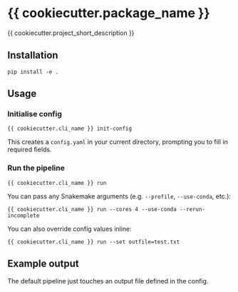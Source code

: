 # {{ cookiecutter.package_name }}

{{ cookiecutter.project_short_description }}

## Installation

    pip install -e .

## Usage

### Initialise config

    {{ cookiecutter.cli_name }} init-config

This creates a `config.yaml` in your current directory, prompting you to fill in required fields.

### Run the pipeline

    {{ cookiecutter.cli_name }} run

You can pass any Snakemake arguments (e.g. `--profile`, `--use-conda`, etc.):

    {{ cookiecutter.cli_name }} run --cores 4 --use-conda --rerun-incomplete

You can also override config values inline:

    {{ cookiecutter.cli_name }} run --set outfile=test.txt

## Example output

The default pipeline just touches an output file defined in the config.